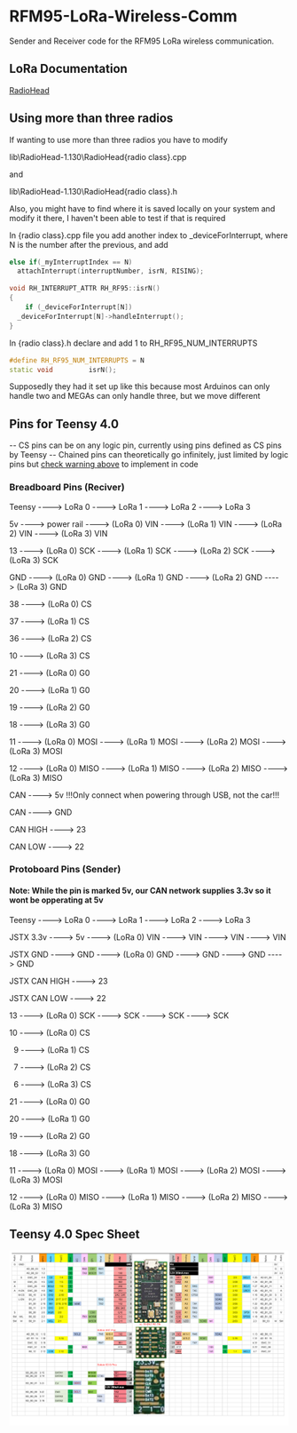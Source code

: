 # RFM95-LoRa-Wireless-Comm
Sender and Receiver code for the RFM95 LoRa wireless communication.

## LoRa Documentation
[RadioHead](https://www.airspayce.com/mikem/arduino/RadioHead/classRH__RF95.html)

## Using more than three radios
If wanting to use more than three radios you have to modify 

lib\RadioHead-1.130\RadioHead\{radio class}.cpp 

and 

lib\RadioHead-1.130\RadioHead\{radio class}.h

Also, you might have to find where it is saved locally on your system and modify it there, I haven't been able to test if that is required

  In {radio class}.cpp file you add another index to _deviceForInterrupt, where N is the number after the previous, and add
  ```cpp
  else if(_myInterruptIndex == N)
    attachInterrupt(interruptNumber, isrN, RISING);
  ```
  ```cpp
  void RH_INTERRUPT_ATTR RH_RF95::isrN()
  {
      if (_deviceForInterrupt[N])
  	_deviceForInterrupt[N]->handleInterrupt();
  }
  ```
  In {radio class}.h declare and add 1 to RH_RF95_NUM_INTERRUPTS
  ```cpp
  #define RH_RF95_NUM_INTERRUPTS = N
  static void         isrN();
  ```
Supposedly they had it set up like this because most Arduinos can only handle two and MEGAs can only handle three, but we move different

## Pins for Teensy 4.0
-- CS pins can be on any logic pin, currently using pins defined as CS pins by Teensy
-- Chained pins can theoretically go infinitely, just limited by logic pins but [check warning above](#using-more-than-three-radios) to implement in code

### Breadboard Pins (Reciver)
Teensy ----> LoRa 0 ----> LoRa 1 ----> LoRa 2 ----> LoRa 3

5v ----> power rail ----> (LoRa 0) VIN ----> (LoRa 1) VIN ----> (LoRa 2) VIN ----> (LoRa 3) VIN

13 ----> (LoRa 0) SCK ----> (LoRa 1) SCK ----> (LoRa 2) SCK ----> (LoRa 3) SCK

GND ----> (LoRa 0) GND ----> (LoRa 1) GND ----> (LoRa 2) GND ----> (LoRa 3) GND

38 ----> (LoRa 0) CS

37 ----> (LoRa 1) CS

36 ----> (LoRa 2) CS

10 ----> (LoRa 3) CS

21 ----> (LoRa 0) G0

20 ----> (LoRa 1) G0

19 ----> (LoRa 2) G0

18 ----> (LoRa 3) G0

11 ----> (LoRa 0) MOSI ----> (LoRa 1) MOSI ----> (LoRa 2) MOSI ----> (LoRa 3) MOSI

12 ----> (LoRa 0) MISO ----> (LoRa 1) MISO ----> (LoRa 2) MISO ----> (LoRa 3) MISO

CAN ----> 5v !!!Only connect when powering through USB, not the car!!!

CAN ----> GND

CAN HIGH ----> 23

CAN LOW ----> 22

### Protoboard Pins (Sender)

#### Note: While the pin is marked 5v, our CAN network supplies 3.3v so it wont be opperating at 5v

Teensy ----> LoRa 0 ----> LoRa 1 ----> LoRa 2 ----> LoRa 3

JSTX 3.3v ----> 5v ----> (LoRa 0) VIN ----> VIN ----> VIN ----> VIN

JSTX GND ----> GND ----> (LoRa 0) GND ----> GND ----> GND ----> GND

JSTX CAN HIGH ----> 23

JSTX CAN LOW ----> 22

13 ----> (LoRa 0) SCK ----> SCK ----> SCK ----> SCK

10 ----> (LoRa 0) CS

&nbsp;&nbsp;9 ----> (LoRa 1) CS

&nbsp;&nbsp;7 ----> (LoRa 2) CS

&nbsp;&nbsp;6 ----> (LoRa 3) CS

21 ----> (LoRa 0) G0

20 ----> (LoRa 1) G0

19 ----> (LoRa 2) G0

18 ----> (LoRa 3) G0

11 ----> (LoRa 0) MOSI ----> (LoRa 1) MOSI ----> (LoRa 2) MOSI ----> (LoRa 3) MOSI

12 ----> (LoRa 0) MISO ----> (LoRa 1) MISO ----> (LoRa 2) MISO ----> (LoRa 3) MISO


## Teensy 4.0 Spec Sheet
![Pinout](https://github.com/sundevilmotorsports/RFM95-LoRa-Wireless-Comm/blob/main/Spec_Sheet/Sender/teensy_4.0_pinout.png)
